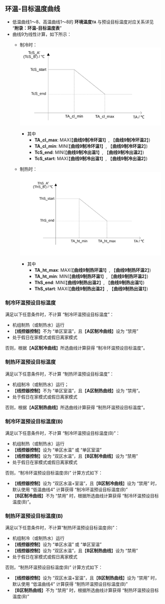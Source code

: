 <!-- 注意事项 -->
<!-- 起始分级标题：##（二级标题） -->

## 环温-目标温度曲线

- 低温曲线1～8、高温曲线1～8的 **环境温度`TA`** 与预设目标温度对应关系详见 “**附录：环温-目标温度表**”
- 曲线9为线性计算，如下所示：
  - 制冷时：
    ![环温-目标温度曲线-曲线9-制冷](.img/环温-目标温度曲线-曲线9-制冷.svg#large)
    - 其中
      - **TA_cl_max**: MAX(【**曲线9制冷环温1**】, 【**曲线9制冷环温2**】)
      - **TA_cl_min**: MIN(【**曲线9制冷环温1**】, 【**曲线9制冷环温2**】)
      - **TcS_end**: MIN(【**曲线9制冷出温1**】, 【**曲线9制冷出温2**】)
      - **TcS_start**: MAX(【**曲线9制冷出温1**】, 【**曲线9制冷出温2**】)

  - 制热时：
    ![环温-目标温度曲线-曲线9-制热](.img/环温-目标温度曲线-曲线9-制热.svg#large)
    - 其中
      - **TA_ht_max**: MAX(【**曲线9制热环温1**】, 【**曲线9制热环温2**】)
      - **TA_ht_min**: MIN(【**曲线9制热环温1**】, 【**曲线9制热环温2**】)
      - **ThS_end**: MIN(【**曲线9制热出温2**】, 【**曲线9制热出温1**】)
      - **ThS_start**: MAX(【**曲线9制热出温2**】, 【**曲线9制热出温1**】)

### 制冷环温预设目标温度

满足以下任意条件时，不计算 “制冷环温预设目标温度”：

- 机组制热（或制热水）运行
- 【**线控器控制**】不为 “单区室温”，且【**A区制冷曲线**】设为 “禁用”
- 处于假日在家模式或假日离家模式

否则，根据【**A区制冷曲线**】所选曲线计算获得 “制冷环温预设目标温度”。

### 制热环温预设目标温度

满足以下任意条件时，不计算 “制热环温预设目标温度”：

- 机组制冷（或制热水）运行；
- 【**线控器控制**】不为 “单区室温”，且【**A区制热曲线**】设为 “禁用”。
- 处于假日在家模式或假日离家模式

否则，根据【**A区制热曲线**】所选曲线计算获得 “制热环温预设目标温度”。

### 制冷环温预设目标温度(B)

满足以下任意条件时，不计算 “制冷环温预设目标温度(B)”：

- 机组制热（或制热水）运行
- 【**线控器控制**】设为 “单区水温” 或 “单区室温”
- 【**线控器控制**】设为 “双区水温”，且【**B区制冷曲线**】设为 “禁用”
-  处于假日在家模式或假日离家模式

否则，“制冷环温预设目标温度(B)” 计算方式如下：

- 【**线控器控制**】设为 “双区水温+室温”，且【**B区制冷曲线**】设为 “禁用” 时，默认使用 “低温曲线4” 计算获得 “制冷环温预设目标温度(B)”
- 【**B区制冷曲线**】不为 “禁用” 时，根据所选曲线计算获得 “制冷环温预设目标温度(B)”。

### 制热环温预设目标温度(B)

满足以下任意条件时，不计算“制热环温预设目标温度(B)”：

- 机组制冷（或制热水）运行
- 【**线控器控制**】设为 “单区水温” 或 “单区室温”
- 【**线控器控制**】设为 “双区水温”，且【**B区制热曲线**】设为 “禁用”
- 处于假日在家模式或假日离家模式

否则，“制热环温预设目标温度(B)” 计算方式如下：

- 【**线控器控制**】设为 “双区水温+室温”，且【**B区制热曲线**】设为 “禁用” 时，默认使用 “低温曲线4” 计算获得 “制热环温预设目标温度(B)”
- 【**B区制热曲线**】不为 “禁用” 时，根据所选曲线计算获得 “制热环温预设目标温度(B)”
